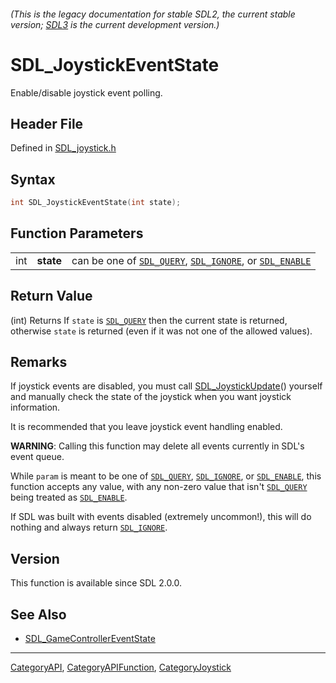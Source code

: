 ###### (This is the legacy documentation for stable SDL2, the current stable version; [SDL3](https://wiki.libsdl.org/SDL3/) is the current development version.)
# SDL_JoystickEventState

Enable/disable joystick event polling.

## Header File

Defined in [SDL_joystick.h](https://github.com/libsdl-org/SDL/blob/SDL2/include/SDL_joystick.h)

## Syntax

```c
int SDL_JoystickEventState(int state);
```

## Function Parameters

|     |           |                                                                                                   |
| --- | --------- | ------------------------------------------------------------------------------------------------- |
| int | **state** | can be one of [`SDL_QUERY`](SDL_QUERY), [`SDL_IGNORE`](SDL_IGNORE), or [`SDL_ENABLE`](SDL_ENABLE) |

## Return Value

(int) Returns If `state` is [`SDL_QUERY`](SDL_QUERY) then the current state
is returned, otherwise `state` is returned (even if it was not one of the
allowed values).

## Remarks

If joystick events are disabled, you must call
[SDL_JoystickUpdate](SDL_JoystickUpdate)() yourself and manually check the
state of the joystick when you want joystick information.

It is recommended that you leave joystick event handling enabled.

**WARNING**: Calling this function may delete all events currently in SDL's
event queue.

While `param` is meant to be one of [`SDL_QUERY`](SDL_QUERY),
[`SDL_IGNORE`](SDL_IGNORE), or [`SDL_ENABLE`](SDL_ENABLE), this function
accepts any value, with any non-zero value that isn't
[`SDL_QUERY`](SDL_QUERY) being treated as [`SDL_ENABLE`](SDL_ENABLE).

If SDL was built with events disabled (extremely uncommon!), this will do
nothing and always return [`SDL_IGNORE`](SDL_IGNORE).

## Version

This function is available since SDL 2.0.0.

## See Also

- [SDL_GameControllerEventState](SDL_GameControllerEventState)

----
[CategoryAPI](CategoryAPI), [CategoryAPIFunction](CategoryAPIFunction), [CategoryJoystick](CategoryJoystick)

